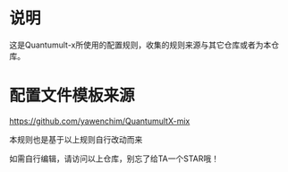 # 说明
  这是Quantumult-x所使用的配置规则，收集的规则来源与其它仓库或者为本仓库。

# 配置文件模板来源
  https://github.com/yawenchim/QuantumultX-mix
  
  本规则也是基于以上规则自行改动而来
  
  如需自行编辑，请访问以上仓库，别忘了给TA一个STAR哦！
  
